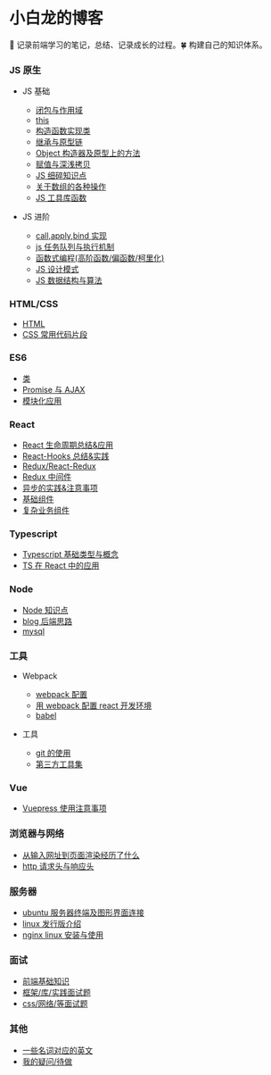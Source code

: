 # 小白龙的博客

:seedling: 记录前端学习的笔记，总结、记录成长的过程。:four_leaf_clover: 构建自己的知识体系。

### JS 原生

- JS 基础

  - [闭包与作用域](/js/scope-closures.md)
  - [this](/js/this.md)
  - [构造函数实现类](/js/object.md)
  - [继承与原型链](/js/inherit.md)
  - [Object 构造器及原型上的方法](/js/object-methods.md)
  - [赋值与深浅拷贝](/js/copy.md)
  - [JS 细碎知识点](/js/knowledge-points.md)
  - [关于数组的各种操作](/js/array.md)
  - [JS 工具库函数](/js/utils.md)

- JS 进阶

  - [call,apply,bind 实现](/js/call.md)
  - [js 任务队列与执行机制](/js/eventloop.md)
  - [函数式编程(高阶函数/偏函数/柯里化)](/js/func-program.md)
  - [JS 设计模式](/js/design-mode.md)
  - [JS 数据结构与算法](/js/algorithm.md)

### HTML/CSS

- [HTML](/hc/html.md)
- [CSS 常用代码片段](/hc/css-utils.md)

### ES6

- [类](/es6/class.md)
- [Promise 与 AJAX](/es6/promise.md)
- [模块化应用](/es6/module.md)

### React

- [React 生命周期总结&应用](/react/lifecycle.md)
- [React-Hooks 总结&实践](/react/react-hooks.md)
- [Redux/React-Redux](/react/redux.md)
- [Redux 中间件](/react/redux-middleware.md)
- [异步的实践&注意事项](/react/async.md)
- [基础组件](/react/basic-co.md)
- [复杂业务组件](/react/complex-co.md)

### Typescript

- [Typescript 基础类型与概念](/typescript/ts-basic.md)
- [TS 在 React 中的应用](/typescript/ts-react.md)

### Node

- [Node 知识点](/node/little-points.md)
- [blog 后端思路](/node/blog.md)
- [mysql](/node/mysql.md)

### 工具

- Webpack

  - [webpack 配置](/tools/webpack/webpack-config.md)
  - [用 webpack 配置 react 开发环境](/tools/webpack/webpack-react.md)
  - [babel](/tools/webpack/babel.md)

- 工具

  - [git 的使用](/tools/git.md)
  - [第三方工具集](/tools/tool.md)

### Vue

- [Vuepress 使用注意事项](/vue/vuepress.md)

### 浏览器与网络

- [从输入网址到页面渲染经历了什么](/network/render.md)
- [http 请求头与响应头](/network/http-message.md)

### 服务器

- [ubuntu 服务器终端及图形界面连接](/server/ubuntu.md)
- [linux 发行版介绍](/server/linux.md)
- [nginx linux 安装与使用](/server/nginx.md)

### 面试

- [前端基础知识](/interview/js-interview.md)
- [框架/库/实践面试题](/interview/lib-interview.md)
- [css/网络/等面试题](/interview/other-interview.md)

### 其他

- [一些名词对应的英文](/others/words.md)
- [我的疑问/待做](/others/questions.md)
